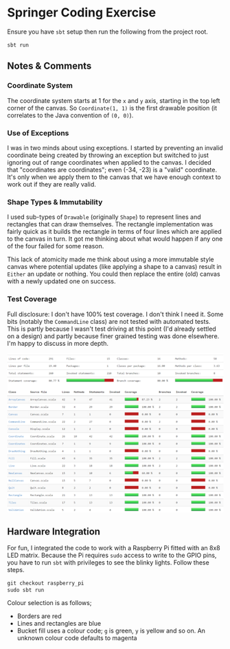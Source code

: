 # Springer Coding Exercise

Ensure you have `sbt` setup then run the following from the project root.

    sbt run

## Notes & Comments

### Coordinate System

The coordinate system starts at 1 for the `x` and `y` axis, starting in the top left corner of the canvas. So `Coordinate(1, 1)` is the first drawable position (it correlates to the Java convention of `(0, 0)`).

### Use of Exceptions

I was in two minds about using exceptions. I started by preventing an invalid coordinate being created by throwing an exception but switched to just ignoring out of range coordinates when applied to the canvas. I decided that "coordinates are coordinates"; even (-34, -23) is a "valid" coordinate. It's only when we apply them to the canvas that we have enough context to work out if they are really valid.

### Shape Types & Immutability

I used sub-types of `Drawable` (originally `Shape`) to represent lines and rectangles that can draw themselves. The rectangle implementation was fairly quick as it builds the rectangle in terms of four lines which are applied to the canvas in turn. It got me thinking about what would happen if any one of the four failed for some reason.

This lack of atomicity made me think about using a more immutable style canvas where potential updates (like applying a shape to a canvas) result in `Either` an update or nothing. You could then replace the entire (old) canvas with a newly updated one on success.


### Test Coverage

Full disclosure: I don't have 100% test coverage. I don't think I need it. Some bits (notably the `CommandLine` class) are not tested with automated tests. This is partly because I wasn't test driving at this point (I'd already settled on a design) and partly because finer grained testing was done elsewhere. I'm happy to discuss in more depth.

![](coverage.png)

## Hardware Integration

For fun, I integrated the code to work with a Raspberry Pi fitted with an 8x8 LED matrix. Because the Pi requires `sudo` access to write to the GPIO pins, you have to run `sbt` with privileges to see the blinky lights. Follow these steps.

    git checkout raspberry_pi
    sudo sbt run


Colour selection is as follows;

* Borders are red
* Lines and rectangles are blue
* Bucket fill uses a colour code; `g` is green, `y` is yellow and so on. An unknown colour code defaults to magenta
